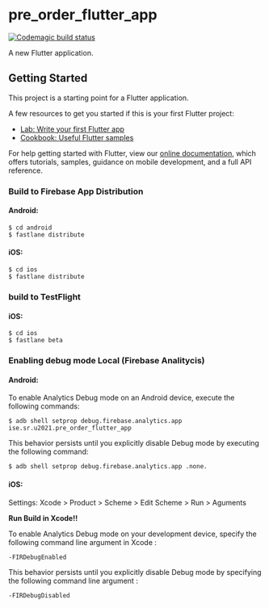 # pre_order_flutter_app

[![Codemagic build status](https://api.codemagic.io/apps/6098b499f3dcf2b4763b420c/6098b499f3dcf2b4763b420b/status_badge.svg)](https://codemagic.io/apps/6098b499f3dcf2b4763b420c/6098b499f3dcf2b4763b420b/latest_build)

A new Flutter application.

## Getting Started

This project is a starting point for a Flutter application.

A few resources to get you started if this is your first Flutter project:

- [Lab: Write your first Flutter app](https://flutter.dev/docs/get-started/codelab)
- [Cookbook: Useful Flutter samples](https://flutter.dev/docs/cookbook)

For help getting started with Flutter, view our
[online documentation](https://flutter.dev/docs), which offers tutorials,
samples, guidance on mobile development, and a full API reference.

### Build to Firebase App Distribution

#### Android:

```shell
$ cd android
$ fastlane distribute
```

#### iOS:

```shell
$ cd ios
$ fastlane distribute
```

### build to TestFlight

#### iOS:

```shell
$ cd ios
$ fastlane beta
```


### Enabling debug mode Local (Firebase Analitycis)

#### Android:

To enable Analytics Debug mode on an Android device, execute the following commands:

```shell
$ adb shell setprop debug.firebase.analytics.app ise.sr.u2021.pre_order_flutter_app
```

This behavior persists until you explicitly disable Debug mode by executing the following command:

```shell
$ adb shell setprop debug.firebase.analytics.app .none.
```

#### iOS:

Settings: Xcode > Product > Scheme > Edit Scheme > Run > Aguments

**Run Build in Xcode!!**

To enable Analytics Debug mode on your development device, specify the following command line argument in Xcode :

```
-FIRDebugEnabled
```

This behavior persists until you explicitly disable Debug mode by specifying the following command line argument :

```
-FIRDebugDisabled
```
